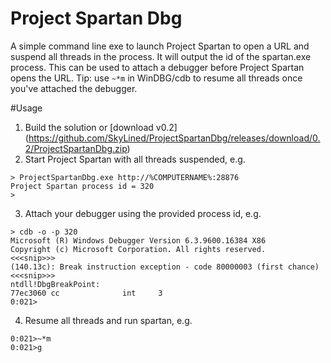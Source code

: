 # Project Spartan Dbg
A simple command line exe to launch Project Spartan to open a URL and suspend
all threads in the process. It will output the id of the spartan.exe process.
This can be used to attach a debugger before Project Spartan opens the URL.
Tip: use `~*m` in WinDBG/cdb to resume all threads once you've attached the
debugger.

#Usage
1. Build the solution or [download v0.2]
  (https://github.com/SkyLined/ProjectSpartanDbg/releases/download/0.2/ProjectSpartanDbg.zip)
2. Start Project Spartan with all threads suspended, e.g.
  ```
  > ProjectSpartanDbg.exe http://%COMPUTERNAME%:28876
  Project Spartan process id = 320
  >
  ```
3. Attach your debugger using the provided process id, e.g.
  ```
  > cdb -o -p 320
  Microsoft (R) Windows Debugger Version 6.3.9600.16384 X86
  Copyright (c) Microsoft Corporation. All rights reserved.
  <<<snip>>>
  (140.13c): Break instruction exception - code 80000003 (first chance)
  <<<snip>>>
  ntdll!DbgBreakPoint:
  77ec3060 cc              int     3
  0:021>
  ```
4. Resume all threads and run spartan, e.g. 
  ```
  0:021>~*m
  0:021>g
  ```


